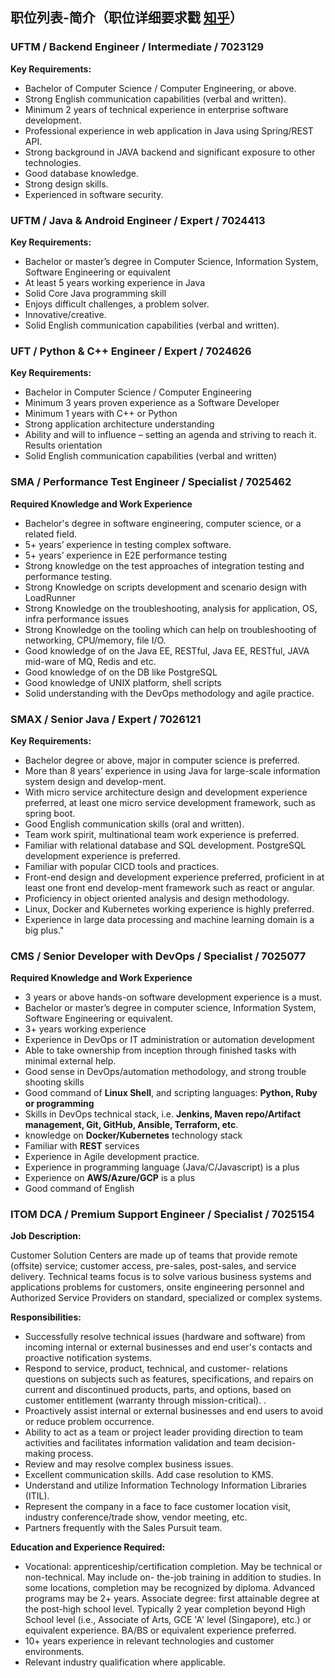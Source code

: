 
## 职位列表-简介（职位详细要求戳 [知乎](https://zhuanlan.zhihu.com/p/471764975)）

<!--其他职位戳 **[BOSS 链接](https://www.zhipin.com/gongsir/626d5f8079a0f7be1nJ40ti4GFc~.html?ka=company-jobs)**，**[拉钩链接](https://m.lagou.com/wn/gongsi/316515.html)**
-->

### UFTM / Backend Engineer / Intermediate / 7023129

**Key Requirements:**

- Bachelor of Computer Science / Computer Engineering, or above.  
- Strong English communication capabilities (verbal and written).  
- Minimum 2 years of technical experience in enterprise software development.  
- Professional experience in web application in Java using Spring/REST API.  
- Strong background in JAVA backend and significant exposure to other technologies.  
- Good database knowledge.  
- Strong design skills.  
- Experienced in software security.

### UFTM / Java & Android Engineer / Expert / 7024413

**Key Requirements:**

- Bachelor or master’s degree in Computer Science, Information System, Software Engineering or equivalent  
- At least 5 years working experience in Java  
- Solid Core Java programming skill  
- Enjoys difficult challenges, a problem solver.  
- Innovative/creative.  
- Solid English communication capabilities (verbal and written).

### UFT / Python & C++ Engineer / Expert / 7024626

**Key Requirements:**

- Bachelor in Computer Science / Computer Engineering  
- Minimum 3 years proven experience as a Software Developer  
- Minimum 1 years with  C++ or Python  
- Strong application architecture understanding  
- Ability and will to influence – setting an agenda and striving to reach it. Results orientation  
- Solid English communication capabilities (verbal and written)

### SMA / Performance Test Engineer / Specialist / 7025462

**Required Knowledge and Work Experience**

- Bachelor's degree in software engineering, computer science, or a related field.
- 5+ years’ experience in testing complex software.
- 5+ years’ experience in E2E performance testing
- Strong knowledge on the test approaches of integration testing and performance testing.
- Strong Knowledge on scripts development and scenario design with LoadRunner
- Strong Knowledge on the troubleshooting, analysis for application, OS, infra performance issues
- Strong Knowledge on the tooling which can help on troubleshooting of networking, CPU/memory, file I/O.
- Good knowledge of on the Java EE, RESTful, Java EE, RESTful, JAVA mid-ware of MQ, Redis and etc.
- Good knowledge of on the DB like PostgreSQL
- Good knowledge of UNIX platform, shell scripts
- Solid understanding with the DevOps methodology and agile practice.

### SMAX / Senior Java / Expert / 7026121

**Key Requirements:**

- Bachelor degree or above, major in computer science is preferred.
- More than 8 years’ experience in using Java for large-scale information system design and develop-ment.
- With micro service architecture design and development experience preferred, at least one micro service development framework, such as spring boot.
- Good English communication skills (oral and written).
- Team work spirit, multinational team work experience is preferred.
- Familiar with relational database and SQL development. PostgreSQL development experience is preferred.
- Familiar with popular CICD tools and practices.
- Front-end design and development experience preferred, proficient in at least one front end develop-ment framework such as react or angular.
- Proficiency in object oriented analysis and design methodology.
- Linux, Docker and Kubernetes working experience is highly preferred.
- Experience in large data processing and machine learning domain is a big plus."

### CMS / Senior Developer with DevOps / Specialist / 7025077

**Required Knowledge and Work Experience**

- 3 years or above hands-on software development experience is a must.
- Bachelor or master’s degree in computer science, Information System, Software Engineering or equivalent.
- 3+ years working experience
- Experience in DevOps or IT administration or automation development
- Able to take ownership from inception through finished tasks with minimal external help.
- Good sense in DevOps/automation methodology, and strong trouble shooting skills
- Good command of **Linux Shell**, and scripting languages: **Python, Ruby or programming**
- Skills in DevOps technical stack, i.e. **Jenkins, Maven repo/Artifact management, Git, GitHub, Ansible, Terraform, etc**.
- knowledge on **Docker/Kubernetes** technology stack
- Familiar with **REST** services
- Experience in Agile development practice.
- Experience in programming language (Java/C/Javascript) is a plus
- Experience on **AWS/Azure/GCP** is a plus
- Good command of English

### ITOM DCA / Premium Support Engineer / Specialist / 7025154

**Job Description:**  

Customer Solution Centers are made up of teams that provide remote (offsite) service; customer access, pre-sales, post-sales, and service delivery. Technical teams focus is to solve various business systems and applications problems for customers, onsite engineering personnel and Authorized Service Providers on standard, specialized or complex systems.

**Responsibilities:**

- Successfully resolve technical issues (hardware and software) from incoming internal or external businesses and end user's contacts and proactive notification systems.
- Respond to service, product, technical, and customer- relations questions on subjects such as features, specifications, and repairs on current and discontinued products, parts, and options, based on customer entitlement (warranty through mission-critical). .
- Proactively assist internal or external businesses and end users to avoid or reduce problem occurrence.
- Ability to act as a team or project leader providing direction to team activities and facilitates information validation and team decision- making process.
- Review and may resolve complex business issues.
- Excellent communication skills. Add case resolution to KMS.
- Understand and utilize Information Technology Information Libraries (ITIL).
- Represent the company in a face to face customer location visit, industry conference/trade show, vendor meeting, etc.
- Partners frequently with the Sales Pursuit team.

**Education and Experience Required:**

- Vocational: apprenticeship/certification completion. May be technical or non-technical. May include on- the-job training in addition to studies. In some locations, completion may be recognized by diploma. Advanced programs may be 2+ years. Associate degree: first attainable degree at the post-high school level. Typically 2 year completion beyond High School level (i.e., Associate of Arts, GCE 'A' level (Singapore), etc.) or equivalent experience. BA/BS or equivalent experience preferred.
- 10+ years experience in relevant technologies and customer environments.
- Relevant industry qualification where applicable.
